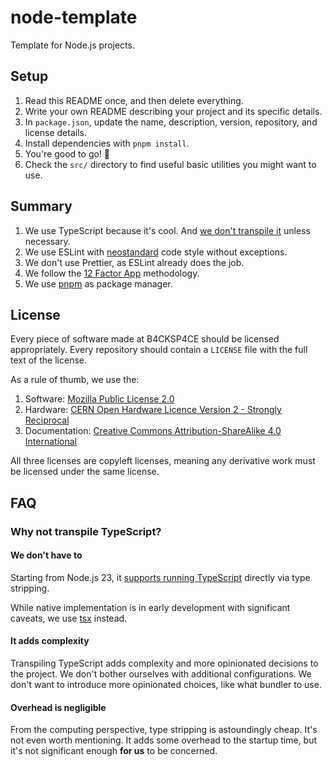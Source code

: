 # node-template

Template for Node.js projects.

## Setup

1. Read this README once, and then delete everything.
2. Write your own README describing your project and its specific details.
3. In `package.json`, update the name, description, version, repository, and license details.
4. Install dependencies with `pnpm install`.
5. You're good to go! 🚀
6. Check the `src/` directory to find useful basic utilities you might want to use.

## Summary

1. We use TypeScript because it's cool. And [we don't transpile it](#why-not-transpile-typescript) unless necessary.
2. We use ESLint with [neostandard](https://github.com/neostandard/neostandard) code style without exceptions.
3. We don't use Prettier, as ESLint already does the job.
4. We follow the [12 Factor App](https://12factor.net/) methodology.
5. We use [pnpm](https://pnpm.io/) as package manager.

## License

Every piece of software made at B4CKSP4CE should be licensed appropriately.
Every repository should contain a `LICENSE` file with the full text of the license.

As a rule of thumb, we use the:

1. Software: [Mozilla Public License 2.0](https://www.mozilla.org/en-US/MPL/2.0/)
2. Hardware: [CERN Open Hardware Licence Version 2 - Strongly Reciprocal](https://ohwr.org/project/cernohl/-/wikis/Documents/CERN-OHL-version-2)
3. Documentation: [Creative Commons Attribution-ShareAlike 4.0 International](https://creativecommons.org/licenses/by-sa/4.0/)

All three licenses are copyleft licenses, meaning any derivative work must be licensed under the same license.

## FAQ

### Why not transpile TypeScript?

#### We don't have to

Starting from Node.js 23, it [supports running TypeScript](https://nodejs.org/api/typescript.html) directly via type stripping.

While native implementation is in early development with significant caveats, we use [tsx](https://github.com/privatenumber/tsx) instead.

#### It adds complexity

Transpiling TypeScript adds complexity and more opinionated decisions to the project.
We don't bother ourselves with additional configurations. We don't want to introduce more opinionated choices, like what bundler to use.

#### Overhead is negligible

From the computing perspective, type stripping is astoundingly cheap. It's not even worth mentioning.
It adds some overhead to the startup time, but it's not significant enough **for us** to be concerned.
